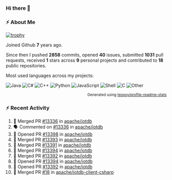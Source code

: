 ### Hi there 👋

### :zap: About Me

[![trophy](https://github-profile-trophy.vercel.app/?username=HTHou&theme=onedark)](https://github.com/ryo-ma/github-profile-trophy)
   
Joined Github **7** years ago.

Since then I pushed **2858** commits, opened **40** issues, submitted **1031** pull requests, received **1** stars across **9** personal projects and contributed to **18** public repositories.

Most used languages across my projects:

![Java](https://img.shields.io/static/v1?style=flat-square&label=%E2%A0%80&color=555&labelColor=%23b07219&message=Java%EF%B8%B189.6%25)
![C#](https://img.shields.io/static/v1?style=flat-square&label=%E2%A0%80&color=555&labelColor=%23178600&message=C%23%EF%B8%B13.9%25)
![C++](https://img.shields.io/static/v1?style=flat-square&label=%E2%A0%80&color=555&labelColor=%23f34b7d&message=C%2B%2B%EF%B8%B12.7%25)
![Python](https://img.shields.io/static/v1?style=flat-square&label=%E2%A0%80&color=555&labelColor=%233572A5&message=Python%EF%B8%B10.7%25)
![JavaScript](https://img.shields.io/static/v1?style=flat-square&label=%E2%A0%80&color=555&labelColor=%23f1e05a&message=JavaScript%EF%B8%B10.5%25)
![Shell](https://img.shields.io/static/v1?style=flat-square&label=%E2%A0%80&color=555&labelColor=%2389e051&message=Shell%EF%B8%B10.4%25)
![C](https://img.shields.io/static/v1?style=flat-square&label=%E2%A0%80&color=555&labelColor=%23555555&message=C%EF%B8%B10.4%25)
![Other](https://img.shields.io/static/v1?style=flat-square&label=%E2%A0%80&color=555&labelColor=%23ededed&message=Other%EF%B8%B11.4%25)

<p align="right"><sub>Generated using <a href="https://github.com/marketplace/actions/profile-readme-stats">teoxoy/profile-readme-stats</a></sub></p>


<!--![](https://github.com/HTHou/HTHou/blob/output/github-contribution-grid-snake.svg)-->

<!--![Haonan Hou's github stats](https://github-readme-stats.vercel.app/api?username=HTHou&count_private=true&show_icons=true&theme=onedark)-->

<!--![Haonan Hou's wakatime stats](https://github-readme-stats.vercel.app/api/wakatime?username=HTHou&layout=compact&theme=onedark)-->

<!--![Top Langs](https://github-readme-stats.vercel.app/api/top-langs/?username=HTHou&theme=onedark&layout=compact)-->

### :zap: Recent Activity
<!--START_SECTION:activity-->
1. 🎉 Merged PR [#13336](https://github.com/apache/iotdb/pull/13336) in [apache/iotdb](https://github.com/apache/iotdb)
2. 🗣 Commented on [#13336](https://github.com/apache/iotdb/pull/13336#issuecomment-2328439188) in [apache/iotdb](https://github.com/apache/iotdb)
3. 💪 Opened PR [#13398](https://github.com/apache/iotdb/pull/13398) in [apache/iotdb](https://github.com/apache/iotdb)
4. 🎉 Merged PR [#13393](https://github.com/apache/iotdb/pull/13393) in [apache/iotdb](https://github.com/apache/iotdb)
5. 🎉 Merged PR [#13391](https://github.com/apache/iotdb/pull/13391) in [apache/iotdb](https://github.com/apache/iotdb)
6. 🎉 Merged PR [#13394](https://github.com/apache/iotdb/pull/13394) in [apache/iotdb](https://github.com/apache/iotdb)
7. 🎉 Merged PR [#13392](https://github.com/apache/iotdb/pull/13392) in [apache/iotdb](https://github.com/apache/iotdb)
8. 💪 Opened PR [#13394](https://github.com/apache/iotdb/pull/13394) in [apache/iotdb](https://github.com/apache/iotdb)
9. 💪 Opened PR [#13392](https://github.com/apache/iotdb/pull/13392) in [apache/iotdb](https://github.com/apache/iotdb)
10. 🎉 Merged PR [#18](https://github.com/apache/iotdb-client-csharp/pull/18) in [apache/iotdb-client-csharp](https://github.com/apache/iotdb-client-csharp)
<!--END_SECTION:activity-->

<!--
**HTHou/HTHou** is a ✨ _special_ ✨ repository because its `README.md` (this file) appears on your GitHub profile.

Here are some ideas to get you started:

- 🔭 I’m currently working on ...
- 🌱 I’m currently learning ...
- 👯 I’m looking to collaborate on ...
- 🤔 I’m looking for help with ...
- 💬 Ask me about ...
- 📫 How to reach me: ...
- 😄 Pronouns: ...
- ⚡ Fun fact: ...
-->
